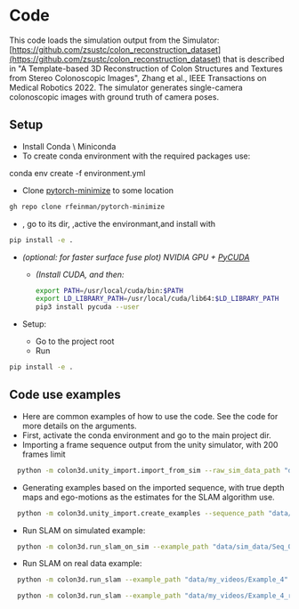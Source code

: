 # Code

This code loads the simulation output from the Simulator:  [https://github.com/zsustc/colon_reconstruction_dataset](https://github.com/zsustc/colon_reconstruction_dataset)
that is described in "A Template-based 3D Reconstruction of Colon Structures and Textures from Stereo Colonoscopic Images", Zhang et al., IEEE Transactions on Medical Robotics  2022.
The simulator generates single-camera colonoscopic images with ground truth of camera poses.

## Setup

* Install Conda \ Miniconda
* To create conda environment with the required packages use:

 conda env create -f environment.yml

* Clone [pytorch-minimize](https://github.com/rfeinman/pytorch-minimize) to some location

```bash
gh repo clone rfeinman/pytorch-minimize
```
* , go to its dir, ,active the environmant,and install with

```bash
pip install -e .
```

* *(optional: for faster surface fuse plot) NVIDIA GPU + [PyCUDA](https://documen.tician.de/pycuda/)*

  * *(Install CUDA, and then:*

    ```bash
    export PATH=/usr/local/cuda/bin:$PATH
    export LD_LIBRARY_PATH=/usr/local/cuda/lib64:$LD_LIBRARY_PATH
    pip3 install pycuda --user
    ```
* Setup:

  * Go to the project root
  * Run

```bash
pip install -e .
```

## Code use examples

* Here are common examples of how to use the code. See the code for more details on the arguments.
* First, activate the conda environment and go to the main project dir.
* Importing a frame sequence output from the unity simulator, with 200 frames limit

```bash
  python -m colon3d.unity_import.import_from_sim --raw_sim_data_path "data/raw_sim_data/Seq_00009" --path_to_save_sequence "data/sim_data/Seq_00009_short" --limit_n_frames 200
```

* Generating examples based on the imported sequence, with true depth maps and ego-motions as the estimates for the SLAM algorithm use.

```bash
  python -m colon3d.unity_import.create_examples --sequence_path "data/sim_data/Seq_00009_short" --n_examples 1 --depth_noise_std_mm 0 --cam_motion_loc_std_mm 0 --cam_motion_rot_std_deg 0
```

* Run SLAM on simulated example:

```bash
  python -m colon3d.run_slam_on_sim --example_path "data/sim_data/Seq_00009_short/Examples/0000" --save_path "data/sim_data/Seq_00009_short/Examples/0000/results" --alg_fov_ratio 0.95
```

* Run SLAM on real data example:

```bash
  python -m colon3d.run_slam --example_path "data/my_videos/Example_4" --save_path  "data/my_videos/Example_4/results" --alg_fov_ratio 0.8 --n_frames_lim 0
```

```bash
  python -m colon3d.run_slam --example_path "data/my_videos/Example_4_rotV2" --save_path  "data/my_videos/Example_4_rotV2/results" --alg_fov_ratio 0.8 --n_frames_lim 0
```

